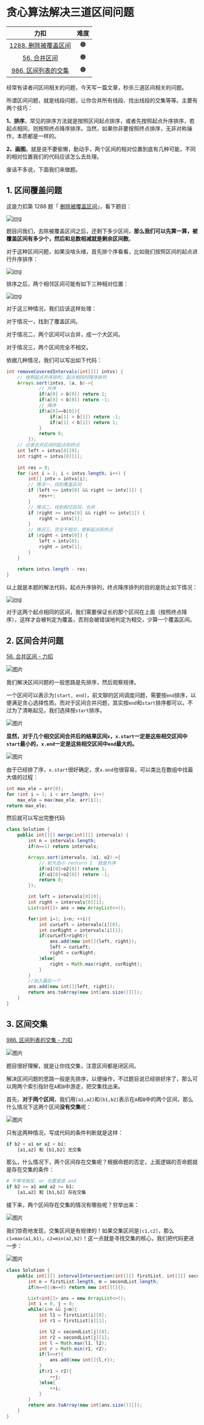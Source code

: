 # 贪心算法解决三道区间问题

|                             力扣                             | 难度 |
| :----------------------------------------------------------: | :--: |
| [1288. 删除被覆盖区间](https://leetcode-cn.com/problems/remove-covered-intervals/) |  🟠   |
| [56. 合并区间](https://leetcode-cn.com/problems/merge-intervals/) |  🟠   |
| [986. 区间列表的交集](https://leetcode-cn.com/problems/interval-list-intersections/) |  🟠   |

经常有读者问区间相关的问题，今天写一篇文章，秒杀三道区间相关的问题。

所谓区间问题，就是线段问题，让你合并所有线段、找出线段的交集等等。主要有两个技巧：

**1、排序**。常见的排序方法就是按照区间起点排序，或者先按照起点升序排序，若起点相同，则按照终点降序排序。当然，如果你非要按照终点排序，无非对称操作，本质都是一样的。

**2、画图**。就是说不要偷懒，勤动手，两个区间的相对位置到底有几种可能，不同的相对位置我们的代码应该怎么去处理。

废话不多说，下面我们来做题。

## 1. 区间覆盖问题

这是力扣第 1288 题「 [删除被覆盖区间](https://leetcode-cn.com/problems/remove-covered-intervals/)」，看下题目：

[![img](img/title.png)](https://labuladong.github.io/algo/images/区间合集/title.png)

题目问我们，去除被覆盖区间之后，还剩下多少区间，**那么我们可以先算一算，被覆盖区间有多少个，然后和总数相减就是剩余区间数**。

对于这种区间问题，如果没啥头绪，首先排个序看看，比如我们按照区间的起点进行升序排序：

[![img](img/1-20220428030236414.jpg)](https://labuladong.github.io/algo/images/mergeInterval/1.jpg)

排序之后，两个相邻区间可能有如下三种相对位置：

[![img](img/1-20220428030236639.jpeg)](https://labuladong.github.io/algo/images/区间合集/1.jpeg)

对于这三种情况，我们应该这样处理：

对于情况一，找到了覆盖区间。

对于情况二，两个区间可以合并，成一个大区间。

对于情况三，两个区间完全不相交。

依据几种情况，我们可以写出如下代码：

```java
int removeCoveredIntervals(int[][] intvs) {
    // 按照起点升序排列，起点相同时降序排列
    Arrays.sort(intvs, (a, b)->{
            // 升序
            if(a[0] > b[0]) return 1;
            if(a[0] < b[0]) return -1;
            // 降序
            if(a[0]==b[0]){
                if(a[1] > b[1]) return -1;
                if(a[1] < b[1]) return 1;
            }
            return 0;
        });
    // 记录合并区间的起点和终点
    int left = intvs[0][0];
    int right = intvs[0][1];
    
    int res = 0;
    for (int i = 1; i < intvs.length; i++) {
        int[] intv = intvs[i];
        // 情况一，找到覆盖区间
        if (left <= intv[0] && right >= intv[1]) {
            res++;
        }
        // 情况二，找到相交区间，合并
        if (right >= intv[0] && right <= intv[1]) {
            right = intv[1];
        }
        // 情况三，完全不相交，更新起点和终点
        if (right < intv[0]) {
            left = intv[0];
            right = intv[1];
        }
    }
    
    return intvs.length - res;
}
```

以上就是本题的解法代码，起点升序排列，终点降序排列的目的是防止如下情况：

[![img](img/2-20220428030237594.jpeg)](https://labuladong.github.io/algo/images/区间合集/2.jpeg)

对于这两个起点相同的区间，我们需要保证长的那个区间在上面（按照终点降序），这样才会被判定为覆盖，否则会被错误地判定为相交，少算一个覆盖区间。

## 2. 区间合并问题

[56. 合并区间 - 力扣](https://leetcode-cn.com/problems/merge-intervals/)

![图片](img/640.png)

我们解决区间问题的一般思路是先排序，然后观察规律。

一个区间可以表示为`[start, end]`，前文聊的区间调度问题，需要按`end`排序，以便满足贪心选择性质。而对于区间合并问题，其实按`end`和`start`排序都可以，不过为了清晰起见，我们选择按`start`排序。

![图片](img/640.jpeg)

**显然，对于几个相交区间合并后的结果区间`x`，`x.start`一定是这些相交区间中`start`最小的，`x.end`一定是这些相交区间中`end`最大的。**

![图片](img/640-20220428032342439.jpeg)

由于已经排了序，`x.start`很好确定，求`x.end`也很容易，可以类比在数组中找最大值的过程：

```java
int max_ele = arr[0];
for (int i = 1; i < arr.length; i++) 
    max_ele = max(max_ele, arr[i]);
return max_ele;
```

然后就可以写出完整代码

```java
class Solution {
    public int[][] merge(int[][] intervals) {
        int n = intervals.length;
        if(n==1) return intervals;

        Arrays.sort(intervals, (o1, o2)->{
            // 前大后小 renturn 1  就是升序
            if(o1[0]>o2[0]) return 1;
            if(o1[0]<o2[0]) return -1;
            return 0;
        });

        int left = intervals[0][0];
        int right = intervals[0][1];
        List<int[]> ans = new ArrayList<>();

        for(int i=1; i<n; ++i){
            int curLeft = intervals[i][0];
            int curRight = intervals[i][1];
            if(curLeft>right){
                ans.add(new int[]{left, right});
                left = curLeft;
                right = curRight;
            }else{
                right = Math.max(right, curRight);
            }
        }
        //加入最后一个
        ans.add(new int[]{left, right});
        return ans.toArray(new int[ans.size()][]);
    }
}
```

## 3. 区间交集

[986. 区间列表的交集 - 力扣](https://leetcode-cn.com/problems/interval-list-intersections/)

![图片](img/640-20220428035301574.png)

题目很好理解，就是让你找交集，注意区间都是闭区间。

解决区间问题的思路一般是先排序，以便操作，不过题目说已经排好序了，那么可以用两个索引指针在`A`和`B`中游走，把交集找出来。

首先，**对于两个区间**，我们用`[a1,a2]`和`[b1,b2]`表示在`A`和`B`中的两个区间，那么什么情况下这两个区间**没有交集**呢：

![图片](img/640-20220428035343723.jpeg)

只有这两种情况，写成代码的条件判断就是这样：

```python
if b2 < a1 or a2 < b1:
    [a1,a2] 和 [b1,b2] 无交集
```

那么，什么情况下，两个区间存在交集呢？根据命题的否定，上面逻辑的否命题就是存在交集的条件：

```python
# 不等号取反，or 也要变成 and
if b2 >= a1 and a2 >= b1:
    [a1,a2] 和 [b1,b2] 存在交集
```

接下来，两个区间存在交集的情况有哪些呢？穷举出来：

![图片](img/640-20220428035441526.jpeg)

我们惊奇地发现，交集区间是有规律的！如果交集区间是`[c1,c2]`，那么`c1=max(a1,b1)`，`c2=min(a2,b2)`！这一点就是寻找交集的核心，我们把代码更进一步：

![图片](img/640.gif)

```java
class Solution {
    public int[][] intervalIntersection(int[][] firstList, int[][] secondList) {
        int n = firstList.length, m = secondList.length;
        if(n==0||m==0) return new int[][]{};

        List<int[]> ans = new ArrayList<>();
        int i = 0, j = 0;
        while(i<n && j<m){
            int l1 = firstList[i][0];
            int r1 = firstList[i][1];

            int l2 = secondList[j][0];
            int r2 = secondList[j][1];
            int l = Math.max(l1, l2);
            int r = Math.min(r1, r2);
            if(l<=r){           
                ans.add(new int[]{l,r});
            }
            if(r1 > r2){
                ++j;
            }else{
                ++i;
            }
        }
        return ans.toArray(new int[ans.size()][]);      
    }
}
```

